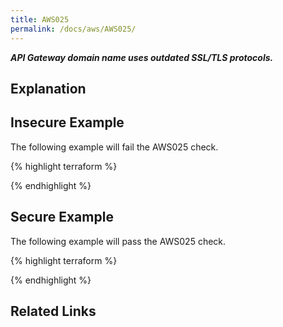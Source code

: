 ```yaml
---
title: AWS025
permalink: /docs/aws/AWS025/
---
```


***API Gateway domain name uses outdated SSL/TLS protocols.***

## Explanation





## Insecure Example

The following example will fail the AWS025 check.

{% highlight terraform %}



{% endhighlight %}

## Secure Example

The following example will pass the AWS025 check.

{% highlight terraform %}



{% endhighlight %}

## Related Links


